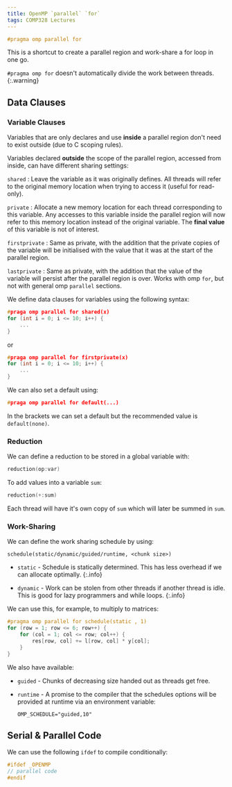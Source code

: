 ```yaml
---
title: OpenMP `parallel` `for`
tags: COMP328 Lectures
---
```


```c
#pragma omp parallel for
```

This is a shortcut to create a parallel region and work-share a for loop in one go.

`#pragma omp for` doesn't automatically divide the work between threads.
{:.warning}

## Data Clauses
### Variable Clauses
Variables that are only declares and use **inside** a parallel region don't need to exist outside (due to C scoping rules).

Variables declared **outside** the scope of the parallel region, accessed from inside, can have different sharing settings:

`shared`
: Leave the variable as it was originally defines. All threads will refer to the original memory location when trying to access it (useful for read-only).

`private`
: Allocate a new memory location for each thread corresponding to this variable. Any accesses to this variable inside the parallel region will now refer to this memory location instead of the original variable. The **final value** of this variable is not of interest.

`firstprivate`
: Same as private, with the addition that the private copies of the variable will be initialised with the value that it was at the start of the parallel region.

`lastprivate`
: Same as private, with the addition that the value of the variable will persist after the parallel region is over. Works with omp `for`, but not with general omp `parallel` sections.

We define data clauses for variables using the following syntax:

```c
#praga omp parallel for shared(x)
for (int i = 0; i <= 10; i++) {
	...
}
```

or

```c
#praga omp parallel for firstprivate(x)
for (int i = 0; i <= 10; i++) {
	...
}
```

We can also set a default using:

```c
#praga omp parallel for default(...)
```

In the brackets we can set a default but the recommended value is `default(none)`.

### Reduction

We can define a reduction to be stored in a global variable with:

```c
reduction(op:var)
```

To add values into a variable `sum`:

```c
reduction(+:sum)
```

Each thread will have it's own copy of `sum` which will later be summed in `sum`.

### Work-Sharing
We can define the work sharing schedule by using:

```
schedule(static/dynamic/guided/runtime, <chunk size>)
```

* `static` - Schedule is statically determined.
	This has less overhead if we can allocate optimally.
	{:.info}
	
* `dynamic` - Work can be stolen from other threads if another thread is idle.
	This is good for lazy programmers and while loops.
	{:.info}

We can use this, for example, to multiply to matrices:

```c
#pragma omp parallel for schedule(static , 1)
for (row = 1; row <= 6; row++) {
	for (col = 1; col <= row; col++) {
		res[row, col] += l[row, col] * y[col];
	}
}
```

We also have available:

* `guided` - Chunks of decreasing size handed out as threads get free. 
* `runtime` - A promise to the compiler that the schedules options will be provided at runtime via an environment variable:
	
	```shell
	OMP_SCHEDULE="guided,10"
	```
	
## Serial & Parallel Code
We can use the following `ifdef` to compile conditionally:

```c
#ifdef _OPENMP
// parallel code
#endif
```